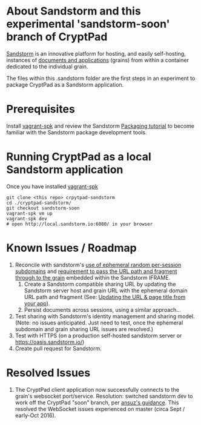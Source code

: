 # About Sandstorm and this experimental 'sandstorm-soon' branch of CryptPad

[Sandstorm](https://sandstorm.io/) is an innovative platform for hosting, and easily self-hosting, instances of [documents and applications](https://apps.sandstorm.io/) (grains) from within a container dedicated to the individual grain.

The files within this .sandstorm folder are the first steps in an experiment to package CryptPad as a Sandstorm application.


# Prerequisites

Install [vagrant-spk](https://docs.sandstorm.io/en/latest/vagrant-spk/installation/) and review the Sandstorm [Packaging tutorial](https://docs.sandstorm.io/en/latest/vagrant-spk/packaging-tutorial/) to become familiar with the Sandstorm package development tools.


# Running CryptPad as a local Sandstorm application

Once you have installed [vagrant-spk](https://docs.sandstorm.io/en/latest/vagrant-spk/installation/)

```
git clone <this repo> crpytpad-sandstorm
cd ./cryptpad-sandstorm/
git checkout sandstorm-soon
vagrant-spk vm up
vagrant-spk dev
# open http://local.sandstorm.io:6080/ in your browser
```

# Known Issues / Roadmap

1. Reconcile with sandstorm's [use of ephemeral random per-session subdomains](https://docs.sandstorm.io/en/latest/developing/path/#overview-the-grain-url-grain-ephemeral-subdomains) and [requirement to pass the URL path and fragment through to the grain](https://docs.sandstorm.io/en/latest/developing/path/#navigating-to-paths-within-a-grain) embedded within the Sandstorm IFRAME.
    1. Create a Sandstorm compatible sharing URL by updating the Sandstorm server host and grain URL with the ephemeral domain URL path and fragment (See: [Updating the URL & page title from your app](https://docs.sandstorm.io/en/latest/developing/path/#updating-the-url-page-title-from-your-app)).
    1. Persist documents across sessions, using a similar approach...
1. Test sharing with Sandstorm's identity management and sharing model. (Note: no issues anticipated. Just need to test, once the ephemeral subdomain and grain sharing URL issues are resolved.)
1. Test with HTTPS (on a production self-hosted sandstorm server or https://oasis.sandstorm.io/)
1. Create pull request for Sandstorm.


# Resolved Issues

1. The CryptPad client application now successfully connects to the grain's websocket port/service. Resolution: switched sandstorm dev to work off the CryptPad "soon" branch, per [ansuz's guidance](https://github.com/xwiki-labs/cryptpad/issues/48#issuecomment-253167197). This resolved the WebSocket issues experienced on master (circa Sept / early-Oct 2016).


